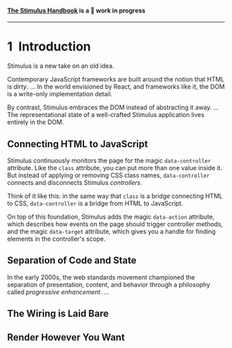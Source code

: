 #### [The Stimulus Handbook](README.md) is a 🚧 work in progress

---

# 1 Introduction

Stimulus is a new take on an old idea.

Contemporary JavaScript frameworks are built around the notion that HTML is _dirty_. … In the world envisioned by React, and frameworks like it, the DOM is a write-only implementation detail.

By contrast, Stimulus embraces the DOM instead of abstracting it away. … The representational state of a well-crafted Stimulus application lives entirely in the DOM.

## Connecting HTML to JavaScript

Stimulus continuously monitors the page for the magic `data-controller` attribute. Like the `class` attribute, you can put more than one value inside it. But instead of applying or removing CSS class names, `data-controller` connects and disconnects Stimulus _controllers_.

Think of it like this: in the same way that `class` is a bridge connecting HTML to CSS, `data-controller` is a bridge from HTML to JavaScript.

On top of this foundation, Stimulus adds the magic `data-action` attribute, which describes how events on the page should trigger controller methods, and the magic `data-target` attribute, which gives you a handle for finding elements in the controller's scope.

## Separation of Code and State

In the early 2000s, the web standards movement championed the separation of presentation, content, and behavior through a philosophy called _progressive enhancement_. …

## The Wiring is Laid Bare

## Render However You Want
